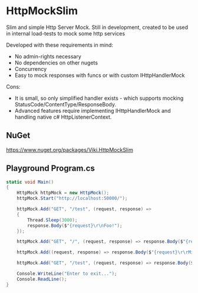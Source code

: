 # HttpMockSlim

Slim and simple  Http Server Mock.
Still in development, created to be used in internal load-tests to mock some http services

Developed with these requirements in mind:
* No admin-rights necessary
* No dependencies on other nugets
* Concurrency
* Easy to mock responses with funcs or with custom IHttpHandlerMock

Cons:
* It is small, so only simplified handler exists - which supports mocking StatusCode/ContentType/ResponseBody.
* Advanced features require implementing IHttpHandlerMock and handling native c# HttpListenerContext.

## NuGet
https://www.nuget.org/packages/Viki.HttpMockSlim

## Playground Program.cs
```cs
static void Main()
{
    HttpMock httpMock = new HttpMock();
    httpMock.Start("http://localhost:50000/");

    httpMock.Add("GET", "/test", (request, response) =>
    {
        Thread.Sleep(3000);
        response.Body($"{request}\r\nFoo!");
    });

    httpMock.Add("GET", "/", (request, response) => response.Body($"{request}\r\nWoah!"));

    httpMock.Add((request, response) => response.Body($"{request}\r\rMini Wild!"));

    httpMock.Add("GET", "/test", (request, response) => response.Body($"{request}\r\nBOOO!"));

    Console.WriteLine("Enter to exit...");
    Console.ReadLine();
}
```
